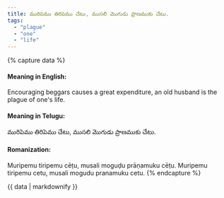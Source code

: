 ```yaml
---
title: మురిపెము తిరిపెము చేటు, ముసలి మొగుడు ప్రాణముకు చేటు.
tags:
  - "plague"
  - "one"
  - "life"
---
```


{% capture data %}
#### Meaning in English:
Encouraging beggars causes a great expenditure, an old husband is the plague of one's life.

#### Meaning in Telugu:
మురిపెము తిరిపెము చేటు, ముసలి మొగుడు ప్రాణముకు చేటు.

#### Romanization:
Muripemu tiripemu cēṭu, musali moguḍu prāṇamuku cēṭu.
Muripemu tiripemu cetu, musali mogudu pranamuku cetu.
{% endcapture %}

{{ data | markdownify }}

